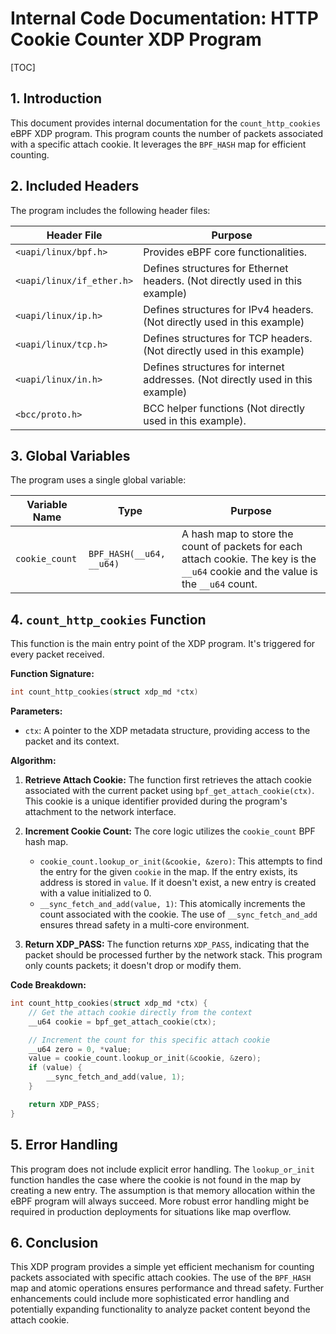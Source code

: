 # Internal Code Documentation: HTTP Cookie Counter XDP Program

[TOC]

## 1. Introduction

This document provides internal documentation for the `count_http_cookies` eBPF XDP program. This program counts the number of packets associated with a specific attach cookie.  It leverages the `BPF_HASH` map for efficient counting.

## 2. Included Headers

The program includes the following header files:

| Header File             | Purpose                                                                     |
|--------------------------|-----------------------------------------------------------------------------|
| `<uapi/linux/bpf.h>`     | Provides eBPF core functionalities.                                           |
| `<uapi/linux/if_ether.h>` | Defines structures for Ethernet headers. (Not directly used in this example)|
| `<uapi/linux/ip.h>`      | Defines structures for IPv4 headers. (Not directly used in this example)     |
| `<uapi/linux/tcp.h>`     | Defines structures for TCP headers. (Not directly used in this example)    |
| `<uapi/linux/in.h>`      | Defines structures for internet addresses. (Not directly used in this example)|
| `<bcc/proto.h>`          | BCC helper functions (Not directly used in this example).                  |


## 3. Global Variables

The program uses a single global variable:

| Variable Name    | Type             | Purpose                                                                 |
|-----------------|-------------------|-------------------------------------------------------------------------|
| `cookie_count` | `BPF_HASH(__u64, __u64)` | A hash map to store the count of packets for each attach cookie. The key is the `__u64` cookie and the value is the `__u64` count. |


## 4. `count_http_cookies` Function

This function is the main entry point of the XDP program. It's triggered for every packet received.

**Function Signature:**

```c
int count_http_cookies(struct xdp_md *ctx)
```

**Parameters:**

* `ctx`: A pointer to the XDP metadata structure, providing access to the packet and its context.


**Algorithm:**

1. **Retrieve Attach Cookie:** The function first retrieves the attach cookie associated with the current packet using `bpf_get_attach_cookie(ctx)`. This cookie is a unique identifier provided during the program's attachment to the network interface.

2. **Increment Cookie Count:**  The core logic utilizes the `cookie_count` BPF hash map.
    * `cookie_count.lookup_or_init(&cookie, &zero)`: This attempts to find the entry for the given `cookie` in the map. If the entry exists, its address is stored in `value`. If it doesn't exist, a new entry is created with a value initialized to 0.
    * `__sync_fetch_and_add(value, 1)`: This atomically increments the count associated with the cookie.  The use of `__sync_fetch_and_add` ensures thread safety in a multi-core environment.

3. **Return XDP_PASS:** The function returns `XDP_PASS`, indicating that the packet should be processed further by the network stack.  This program only counts packets; it doesn't drop or modify them.


**Code Breakdown:**

```c
int count_http_cookies(struct xdp_md *ctx) {
    // Get the attach cookie directly from the context
    __u64 cookie = bpf_get_attach_cookie(ctx);

    // Increment the count for this specific attach cookie
    __u64 zero = 0, *value;
    value = cookie_count.lookup_or_init(&cookie, &zero);
    if (value) {
        __sync_fetch_and_add(value, 1);
    }

    return XDP_PASS;
}
```

## 5.  Error Handling

This program does not include explicit error handling. The `lookup_or_init` function handles the case where the cookie is not found in the map by creating a new entry.  The assumption is that memory allocation within the eBPF program will always succeed.  More robust error handling might be required in production deployments for situations like map overflow.

## 6. Conclusion

This XDP program provides a simple yet efficient mechanism for counting packets associated with specific attach cookies.  The use of the `BPF_HASH` map and atomic operations ensures performance and thread safety.  Further enhancements could include more sophisticated error handling and potentially expanding functionality to analyze packet content beyond the attach cookie.
